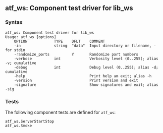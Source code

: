 ## atf_ws: Component test driver for lib_ws



### Syntax

```
atf_ws: Component test driver for lib_ws
Usage: atf_ws [options]
    OPTION            TYPE    DFLT    COMMENT
    -in               string  "data"  Input directory or filename, - for stdin
    -randomize_ports          Y       Randomize port numbers
    -verbose          int             Verbosity level (0..255); alias -v; cumulative
    -debug            int             Debug level (0..255); alias -d; cumulative
    -help                             Print help an exit; alias -h
    -version                          Print version and exit
    -signature                        Show signatures and exit; alias -sig

```

### Tests

The following component tests are defined for `atf_ws`:
```
atf_ws.ServerStartStop	
atf_ws.Smoke	
```

